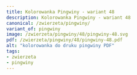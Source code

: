 ```yaml
---
title: Kolorowanka Pingwiny - wariant 48
description: Kolorowanka Pingwiny - wariant 48
canonical: /zwierzeta/pingwiny/
variant_of: pingwiny
image: /zwierzeta/pingwiny/48/pingwiny-48.svg
pdf: /zwierzeta/pingwiny/48/pingwiny-48.pdf
alt: "kolorowanka do druku pingwiny PDF"
tags:
- zwierzeta
- pingwiny
---
```

